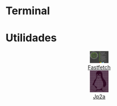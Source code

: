 # Terminal

# Utilidades
<div id="fast" align="center">
    <a href="Terminal/Fast.md">
        <img width="50" src="/imgs/Fast.png" alt="Fast logo"><br>
        <span style="display:block; text-align:center;">Fastfetch</span>
    </a>
</div>

<div id="jp2a" align="center">
    <a href="Terminal/Jp2a.md">
        <img width="50" src="/imgs/jp2a.jpg" alt="jp2a logo"><br>
        <span style="display:block; text-align:center;">Jp2a</span>
    </a>
</div>
